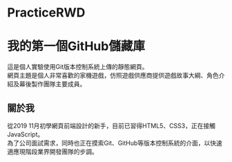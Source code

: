 # PracticeRWD
<div>
 <h1>我的第一個GitHub儲藏庫</h1>
 這是個人實驗使用Git版本控制系統上傳的靜態網頁。<br>
  網頁主題是個人非常喜歡的家機遊戲，仿照遊戲供應商提供遊戲故事大綱、角色介紹及幕後製作團隊主要成員。
</div>

  ## 關於我
  <div>
從2019 11月初學網頁前端設計的新手，目前已習得HTML5、CSS3，正在接觸JavaScript。<br>
為了公司面試需求，同時也正在摸索Git、GitHub等版本控制系統的介面，以快速適應現階段業界開發團隊的步調。<br>
</div>

